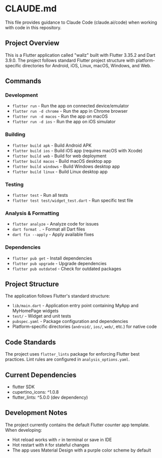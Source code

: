 # CLAUDE.md

This file provides guidance to Claude Code (claude.ai/code) when working with code in this repository.

## Project Overview

This is a Flutter application called "wallz" built with Flutter 3.35.2 and Dart 3.9.0. The project follows standard Flutter project structure with platform-specific directories for Android, iOS, Linux, macOS, Windows, and Web.

## Commands

### Development
- `flutter run` - Run the app on connected device/emulator
- `flutter run -d chrome` - Run the app in Chrome browser
- `flutter run -d macos` - Run the app on macOS
- `flutter run -d ios` - Run the app on iOS simulator

### Building
- `flutter build apk` - Build Android APK
- `flutter build ios` - Build iOS app (requires macOS with Xcode)
- `flutter build web` - Build for web deployment
- `flutter build macos` - Build macOS desktop app
- `flutter build windows` - Build Windows desktop app
- `flutter build linux` - Build Linux desktop app

### Testing
- `flutter test` - Run all tests
- `flutter test test/widget_test.dart` - Run specific test file

### Analysis & Formatting
- `flutter analyze` - Analyze code for issues
- `dart format .` - Format all Dart files
- `dart fix --apply` - Apply available fixes

### Dependencies
- `flutter pub get` - Install dependencies
- `flutter pub upgrade` - Upgrade dependencies
- `flutter pub outdated` - Check for outdated packages

## Project Structure

The application follows Flutter's standard structure:
- `lib/main.dart` - Application entry point containing MyApp and MyHomePage widgets
- `test/` - Widget and unit tests
- `pubspec.yaml` - Package configuration and dependencies
- Platform-specific directories (`android/`, `ios/`, `web/`, etc.) for native code

## Code Standards

The project uses `flutter_lints` package for enforcing Flutter best practices. Lint rules are configured in `analysis_options.yaml`.

## Current Dependencies

- flutter SDK
- cupertino_icons: ^1.0.8
- flutter_lints: ^5.0.0 (dev dependency)

## Development Notes

The project currently contains the default Flutter counter app template. When developing:
- Hot reload works with `r` in terminal or save in IDE
- Hot restart with `R` for stateful changes
- The app uses Material Design with a purple color scheme by default